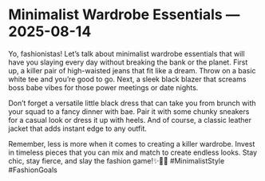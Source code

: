 # Minimalist Wardrobe Essentials — 2025-08-14

Yo, fashionistas! Let’s talk about minimalist wardrobe essentials that will have you slaying every day without breaking the bank or the planet. First up, a killer pair of high-waisted jeans that fit like a dream. Throw on a basic white tee and you’re good to go. Next, a sleek black blazer that screams boss babe vibes for those power meetings or date nights.

Don’t forget a versatile little black dress that can take you from brunch with your squad to a fancy dinner with bae. Pair it with some chunky sneakers for a casual look or dress it up with heels. And of course, a classic leather jacket that adds instant edge to any outfit.

Remember, less is more when it comes to creating a killer wardrobe. Invest in timeless pieces that you can mix and match to create endless looks. Stay chic, stay fierce, and slay the fashion game!✨💁‍♀️ #MinimalistStyle #FashionGoals